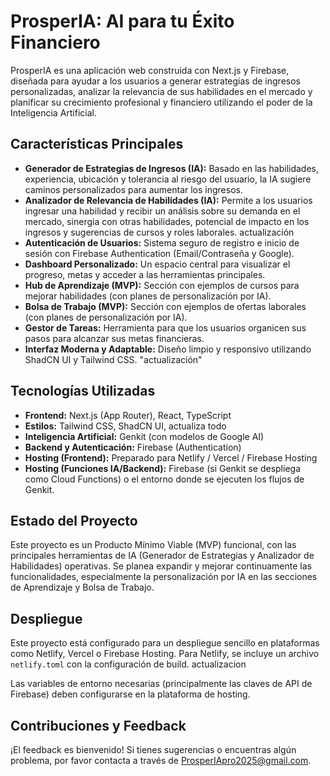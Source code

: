 # ProsperIA: AI para tu Éxito Financiero

ProsperIA es una aplicación web construida con Next.js y Firebase, diseñada para ayudar a los usuarios a generar estrategias de ingresos personalizadas, analizar la relevancia de sus habilidades en el mercado y planificar su crecimiento profesional y financiero utilizando el poder de la Inteligencia Artificial.

## Características Principales

*   **Generador de Estrategias de Ingresos (IA):** Basado en las habilidades, experiencia, ubicación y tolerancia al riesgo del usuario, la IA sugiere caminos personalizados para aumentar los ingresos.
*   **Analizador de Relevancia de Habilidades (IA):** Permite a los usuarios ingresar una habilidad y recibir un análisis sobre su demanda en el mercado, sinergia con otras habilidades, potencial de impacto en los ingresos y sugerencias de cursos y roles laborales. actualización
*   **Autenticación de Usuarios:** Sistema seguro de registro e inicio de sesión con Firebase Authentication (Email/Contraseña y Google).
*   **Dashboard Personalizado:** Un espacio central para visualizar el progreso, metas y acceder a las herramientas principales.
*   **Hub de Aprendizaje (MVP):** Sección con ejemplos de cursos para mejorar habilidades (con planes de personalización por IA).
*   **Bolsa de Trabajo (MVP):** Sección con ejemplos de ofertas laborales (con planes de personalización por IA).
*   **Gestor de Tareas:** Herramienta para que los usuarios organicen sus pasos para alcanzar sus metas financieras.
*   **Interfaz Moderna y Adaptable:** Diseño limpio y responsivo utilizando ShadCN UI y Tailwind CSS. "actualización"

## Tecnologías Utilizadas

*   **Frontend:** Next.js (App Router), React, TypeScript
*   **Estilos:** Tailwind CSS, ShadCN UI, actualiza todo
*   **Inteligencia Artificial:** Genkit (con modelos de Google AI)
*   **Backend y Autenticación:** Firebase (Authentication)
*   **Hosting (Frontend):** Preparado para Netlify / Vercel / Firebase Hosting
*   **Hosting (Funciones IA/Backend):** Firebase (si Genkit se despliega como Cloud Functions) o el entorno donde se ejecuten los flujos de Genkit.

## Estado del Proyecto

Este proyecto es un Producto Mínimo Viable (MVP) funcional, con las principales herramientas de IA (Generador de Estrategias y Analizador de Habilidades) operativas. Se planea expandir y mejorar continuamente las funcionalidades, especialmente la personalización por IA en las secciones de Aprendizaje y Bolsa de Trabajo.

## Despliegue

Este proyecto está configurado para un despliegue sencillo en plataformas como Netlify, Vercel o Firebase Hosting.
Para Netlify, se incluye un archivo `netlify.toml` con la configuración de build. actualizacion

Las variables de entorno necesarias (principalmente las claves de API de Firebase) deben configurarse en la plataforma de hosting.

## Contribuciones y Feedback

¡El feedback es bienvenido! Si tienes sugerencias o encuentras algún problema, por favor contacta a través de [ProsperIApro2025@gmail.com](mailto:ProsperIApro2025@gmail.com).


